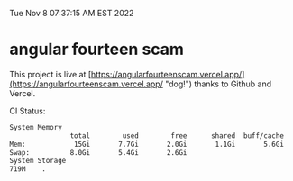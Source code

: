 Tue Nov  8 07:37:15 AM EST 2022

# angular fourteen scam


This project is live at [https://angularfourteenscam.vercel.app/](https://angularfourteenscam.vercel.app/ "dog!") thanks to Github and Vercel.

CI Status: 

```bash
System Memory
               total        used        free      shared  buff/cache   available
Mem:            15Gi       7.7Gi       2.0Gi       1.1Gi       5.6Gi       6.1Gi
Swap:          8.0Gi       5.4Gi       2.6Gi
System Storage
719M	.
```
```bash
